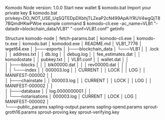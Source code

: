 Komodo Node version: 1.0.0
Start new wallet
$ komodo.bat
Import your private key
$ komodo.bat privkey=DO_NOT_USE_UqSQTEDpDXbhjTLZeaP2cN499ApAiYRUV4wgQjT87BQmdHKwPWoe
example command
$ komodo-cli.exe -ac_name=VLB1 "-datadir=blockchain_data/VLB1" "-conf=VLB1.conf" getinfo

Structure 
komodo-node
│   fetch-params.bat
│   komodo-cli.exe
│   komodo-tx.exe
│   komodo.bat
│   komodod.exe
│   README.md
│   VLB1_7776
│   wget64.exe
│
├───exports
│
├───blockchain_data
│   └───VLB1
│       │   .lock
│       │   address.txt
│       │   db.log
│       │   debug.log
│       │   fee_estimates.dat
│       │   komodostate
│       │   pubkey.txt
│       │   VLB1.conf
│       │   wallet.dat
│       │   
│       ├───blocks
│       │   │   blk00000.dat
│       │   │   rev00000.dat
│       │   │   
│       │   └───index
│       │           000003.log
│       │           CURRENT
│       │           LOCK
│       │           LOG
│       │           MANIFEST-000002
│       │           
│       ├───chainstate
│       │       000003.log
│       │       CURRENT
│       │       LOCK
│       │       LOG
│       │       MANIFEST-000002
│       │       
│       ├───database
│       │       log.0000000001
│       │       
│       └───notarisations
│               000003.log
│               CURRENT
│               LOCK
│               LOG
│               MANIFEST-000002
│               
└───public_params
        sapling-output.params
        sapling-spend.params
        sprout-groth16.params
        sprout-proving.key
        sprout-verifying.key
